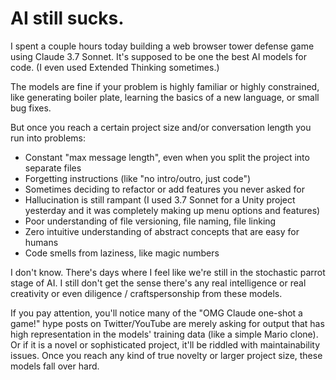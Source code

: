 # AI still sucks.

I spent a couple hours today building a web browser tower defense game using Claude 3.7 Sonnet. It's supposed to be one the best AI models for code. (I even used Extended Thinking sometimes.)

The models are fine if your problem is highly familiar or highly constrained, like generating boiler plate, learning the basics of a new language, or small bug fixes.

But once you reach a certain project size and/or conversation length you run into problems:

* Constant "max message length", even when you split the project into separate files
* Forgetting instructions (like "no intro/outro, just code")
* Sometimes deciding to refactor or add features you never asked for
* Hallucination is still rampant (I used 3.7 Sonnet for a Unity project yesterday and it was completely making up menu options and features)
* Poor understanding of file versioning, file naming, file linking
* Zero intuitive understanding of abstract concepts that are easy for humans
* Code smells from laziness, like magic numbers

I don't know. There's days where I feel like we're still in the stochastic parrot stage of AI. I still don't get the sense there's any real intelligence or real creativity or even diligence / craftspersonship from these models.

If you pay attention, you'll notice many of the "OMG Claude one-shot a game!" hype posts on Twitter/YouTube are merely asking for output that has high representation in the models' training data (like a simple Mario clone). Or if it is a novel or sophisticated project, it'll be riddled with maintainability issues. Once you reach any kind of true novelty or larger project size, these models fall over hard.
